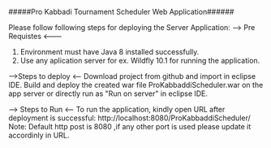 #####Pro Kabbadi Tournament Scheduler Web Application######

Please follow following steps for deploying the Server Application:
--> Pre Requistes <---
1. Environment must have Java 8 installed successfully.
2. Use any aplication server  for ex. Wildfly 10.1 for running the application.

-->Steps to deploy <--
Download project from github and import in eclipse IDE.
Build and deploy the created war file ProKabbaddiScheduler.war on the app server or directly run as "Run on server" in eclipse IDE.

--> Steps to Run <--
To run the application, kindly open URL after deployment is successful:
http://localhost:8080/ProKabbaddiScheduler/
Note: Default http post is 8080 ,if any other port is used please update it accordinly in URL.

 
